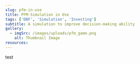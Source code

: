 ```yaml
---
slug: pfm-in-use
title: PFM-Simulation in Use
tags: ['DBF', 'Simulation', 'Investing']
subtitle: A simulation to improve decision-making ability
gallery:
  - imgSrc: /images/uploads/pfm_game.png
    alt: Thumbnail Image
resources:
---
```


test